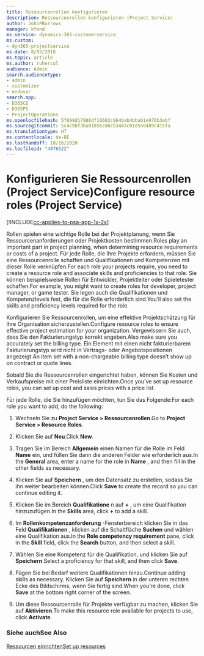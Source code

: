 ```yaml
---
title: Ressourcenrollen konfigurieren
description: Ressourcenrollen konfigurieren (Project Service)
author: JohnPBurrows
manager: kfend
ms.service: dynamics-365-customerservice
ms.custom:
- dyn365-projectservice
ms.date: 8/03/2018
ms.topic: article
ms.author: ruhercul
audience: Admin
search.audienceType:
- admin
- customizer
- enduser
search.app:
- D365CE
- D365PS
- ProjectOperations
ms.openlocfilehash: 5f899d17980df16602c964bab4bbab1e976b3ebf
ms.sourcegitcommit: 5c4c9bf3ba018562d6cb3443c01d550489c415fa
ms.translationtype: HT
ms.contentlocale: de-DE
ms.lasthandoff: 10/16/2020
ms.locfileid: "4076522"
---
```

# <a name="configure-resource-roles-project-service"></a><span data-ttu-id="4de8b-103">Konfigurieren Sie Ressourcenrollen (Project Service)</span><span class="sxs-lookup"><span data-stu-id="4de8b-103">Configure resource roles (Project Service)</span></span>

[!INCLUDE[cc-applies-to-psa-app-1x-2x](../includes/cc-applies-to-psa-app-1x-2x.md)]

<span data-ttu-id="4de8b-104">Rollen spielen eine wichtige Rolle bei der Projektplanung, wenn Sie Ressourcenanforderungen oder Projektkosten bestimmen.</span><span class="sxs-lookup"><span data-stu-id="4de8b-104">Roles play an important part in project planning, when determining resource requirements or costs of a project.</span></span> <span data-ttu-id="4de8b-105">Für jede Rolle, die Ihre Projekte erfordern, müssen Sie eine Ressourcenrolle schaffen und Qualifikationen und Kompetenzen mit dieser Rolle verknüpfen.</span><span class="sxs-lookup"><span data-stu-id="4de8b-105">For each role your projects require, you need to create a resource role and associate skills and proficiencies to that role.</span></span> <span data-ttu-id="4de8b-106">Sie können beispielsweise Rollen für Entwickler, Projektleiter oder Spieletester schaffen.</span><span class="sxs-lookup"><span data-stu-id="4de8b-106">For example, you might want to create roles for developer, project manager, or game tester.</span></span> <span data-ttu-id="4de8b-107">Sie legen auch die Qualifikationen und Kompetenzlevels fest, die für die Rolle erforderlich sind.</span><span class="sxs-lookup"><span data-stu-id="4de8b-107">You’ll also set the skills and proficiency levels required for the role.</span></span>  
  
 <span data-ttu-id="4de8b-108">Konfigurieren Sie Ressourcenrollen, um eine effektive Projektschätzung für Ihre Organisation sicherzustellen.</span><span class="sxs-lookup"><span data-stu-id="4de8b-108">Configure resource roles to ensure effective project estimation for your organization.</span></span>  <span data-ttu-id="4de8b-109">Vergewissern Sie auch, dass Sie den Fakturierungstyp korrekt angeben.</span><span class="sxs-lookup"><span data-stu-id="4de8b-109">Also make sure you accurately set the billing type.</span></span> <span data-ttu-id="4de8b-110">Ein Element mit einen nicht fakturierbarem Fakturierungstyp wird nicht in Vertrags- oder Angebotspositionen angezeigt.</span><span class="sxs-lookup"><span data-stu-id="4de8b-110">An item set with a non-chargeable billing type doesn’t show up on contract or quote lines.</span></span>  
  
 <span data-ttu-id="4de8b-111">Sobald Sie die Ressourcenrollen eingerichtet haben, können Sie Kosten und Verkaufspreise mit einer Preisliste einrichten.</span><span class="sxs-lookup"><span data-stu-id="4de8b-111">Once you’ve set up resource roles, you can set up cost and sales prices with a price list.</span></span>  
  
 <span data-ttu-id="4de8b-112">Für jede Rolle, die Sie hinzufügen möchten, tun Sie das Folgende:</span><span class="sxs-lookup"><span data-stu-id="4de8b-112">For each role you want to add, do the following:</span></span>  
  
1.  <span data-ttu-id="4de8b-113">Wechseln Sie zu **Project Service > Ressourcenrollen**.</span><span class="sxs-lookup"><span data-stu-id="4de8b-113">Go to **Project Service > Resource Roles**.</span></span>  
  
2.  <span data-ttu-id="4de8b-114">Klicken Sie auf **Neu**.</span><span class="sxs-lookup"><span data-stu-id="4de8b-114">Click **New**.</span></span>  
  
3.  <span data-ttu-id="4de8b-115">Tragen Sie im Bereich **Allgemein** einen Namen für die Rolle im Feld **Name** ein, und füllen Sie dann die anderen Felder wie erforderlich aus.</span><span class="sxs-lookup"><span data-stu-id="4de8b-115">In the **General** area, enter a name for the role in **Name** , and then fill in the other fields as necessary.</span></span>  
  
4.  <span data-ttu-id="4de8b-116">Klicken Sie auf **Speichern** , um den Datensatz zu erstellen, sodass Sie ihn weiter bearbeiten können.</span><span class="sxs-lookup"><span data-stu-id="4de8b-116">Click **Save** to create the record so you can continue editing it.</span></span>  
  
5.  <span data-ttu-id="4de8b-117">Klicken Sie im Bereich **Qualifikatione** n auf **+** , um eine Qualifikation hinzuzufügen.</span><span class="sxs-lookup"><span data-stu-id="4de8b-117">In the **Skills** area, click **+** to add a skill.</span></span>  
  
6.  <span data-ttu-id="4de8b-118">Im **Rollenkompetenzanforderung** -Fensterbereich klicken Sie in das Feld **Qualifikationen** , klicken auf die Schaltfläche **Suchen** und wählen eine Qualifikation aus.</span><span class="sxs-lookup"><span data-stu-id="4de8b-118">In the **Role competency requirement** pane, click in the **Skill** field, click the **Search** button, and then select a skill.</span></span>  
  
7.  <span data-ttu-id="4de8b-119">Wählen Sie eine Kompetenz für die Qualifikation, und klicken Sie auf **Speichern**.</span><span class="sxs-lookup"><span data-stu-id="4de8b-119">Select a proficiency for that skill, and then click **Save**.</span></span>  
  
8.  <span data-ttu-id="4de8b-120">Fügen Sie bei Bedarf weitere Qualifikationen hinzu.</span><span class="sxs-lookup"><span data-stu-id="4de8b-120">Continue adding skills as necessary.</span></span> <span data-ttu-id="4de8b-121">Klicken Sie auf **Speichern** in der unteren rechten Ecke des Bildschirms, wenn Sie fertig sind.</span><span class="sxs-lookup"><span data-stu-id="4de8b-121">When you’re done, click **Save** at the bottom right corner of the screen.</span></span>  
  
9. <span data-ttu-id="4de8b-122">Um diese Ressourcenrolle für Projekte verfügbar zu machen, klicken Sie auf **Aktivieren**.</span><span class="sxs-lookup"><span data-stu-id="4de8b-122">To make this resource role available for projects to use, click **Activate**.</span></span>  
  
### <a name="see-also"></a><span data-ttu-id="4de8b-123">Siehe auch</span><span class="sxs-lookup"><span data-stu-id="4de8b-123">See Also</span></span>  
 [<span data-ttu-id="4de8b-124">Ressourcen einrichten</span><span class="sxs-lookup"><span data-stu-id="4de8b-124">Set up resources</span></span>](../psa/set-up-resources.md)
